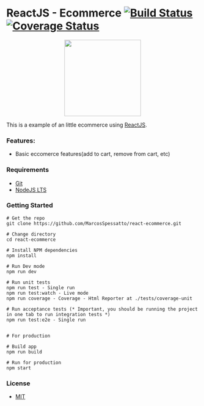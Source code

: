 # ReactJS - Ecommerce [![Build Status](https://travis-ci.org/MarcosSpessatto/RestAPI-Livechat.svg?branch=master)](https://travis-ci.org/MarcosSpessatto/RestAPI-Livechat) [![Coverage Status](https://coveralls.io/repos/github/MarcosSpessatto/RestAPI-Livechat/badge.svg?branch=master)](https://coveralls.io/github/MarcosSpessatto/RestAPI-Livechat?branch=master)
<p align="center">
  <img width="200" height="200"  src="https://upload.wikimedia.org/wikipedia/commons/thumb/a/a7/React-icon.svg/1000px-React-icon.svg.png">
</p>

This is a example of an little ecommerce using [ReactJS](https://reactjs.org/).

### Features:
* Basic eccomerce features(add to cart, remove from cart, etc)

### Requirements
- [Git](https://git-scm.com/downloads)
- [NodeJS LTS](https://nodejs.org/en/download/)

### Getting Started

    # Get the repo
    git clone https://github.com/MarcosSpessatto/react-ecommerce.git
    
    # Change directory
    cd react-ecommerce
    
    # Install NPM dependencies
    npm install
    
    # Run Dev mode
    npm run dev
    
    # Run unit tests
    npm run test - Single run
    npm run test:watch - Live mode
    npm run coverage - Coverage - Html Reporter at ./tests/coverage-unit
    
    # Run acceptance tests (* Important, you should be running the project in one tab to run integration tests *)
    npm run test:e2e - Single run


    # For production

    # Build app
    npm run build
    
    # Run for production
    npm start


   ### License
  - [MIT](https://opensource.org/licenses/MIT)
